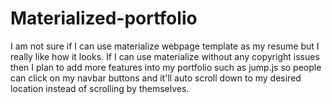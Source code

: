 # Materialized-portfolio

I am not sure if I can use materialize webpage template as my resume but I really like how it looks. If I can use materialize without any copyright issues then I plan to add more features into my portfolio such as jump.js so people can click on my navbar buttons and it'll auto scroll down to my desired location instead of scrolling by themselves.